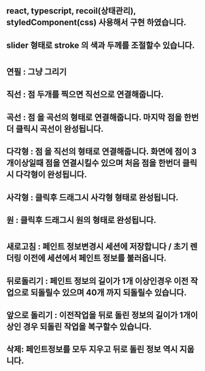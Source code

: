 ## react, typescript, recoil(상태관리), styledComponent(css) 사용해서 구현 하였습니다.
## slider 형태로 stroke 의 색과 두께를 조절할수 있습니다.
#
## 연필 : 그냥 그리기
## 직선 : 점 두개를 찍으면 직선으로 연결해줍니다.
## 곡선 : 점 을 곡선의 형태로 연결해줍니다. 마지막 점을 한번더 클릭시 곡선이 완성됩니다.
## 다각형 : 점 을 직선의 형태로 연결해줍니다. 화면에 점이 3개이상일때 점을 연결시킬수 있으며 처음 점을 한번더 클릭시 다각형이 완성됩니다.
## 사각형 : 클릭후 드래그시 사각형 형태로 완성됩니다.
## 원 : 클릭후 드래그시 원의 형태로 완성됩니다.
#
## 새로고침 : 페인트 정보변경시 세션에 저장합니다 / 초기 렌더링 이전에 세션에서 페인트 정보를 불러옵니다.
## 뒤로돌리기 : 페인트 정보의 길이가 1개 이상인경우 이전 작업으로 되돌릴수 있으며 40개 까지 되돌릴수 있습니다.
## 앞으로 돌리기 : 이전작업을 뒤로 돌린 정보의 길이가 1개이상인 경우 되돌린 작업을 복구할수 있습니다.
## 삭제: 페인트정보를 모두 지우고 뒤로 돌린 정보 역시 지웁니다.
